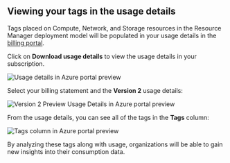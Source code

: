 ## Viewing your tags in the usage details
Tags placed on Compute, Network, and Storage resources in the Resource Manager deployment model will be populated in your usage details in the [billing portal](https://account.windowsazure.cn/).

Click on **Download usage details** to view the usage details in your subscription.

![Usage details in Azure portal preview](./media/virtual-machines-common-tag-usage/azure-portal-tags-usage-details.png)

Select your billing statement and the **Version 2** usage details:

![Version 2 Preview Usage Details in Azure portal preview](./media/virtual-machines-common-tag-usage/azure-portal-version2-usage-details.png)

From the usage details, you can see all of the tags in the **Tags** column:

![Tags column in Azure portal preview](./media/virtual-machines-common-tag-usage/azure-portal-tags-column.png)

By analyzing these tags along with usage, organizations will be able to gain new insights into their consumption data.